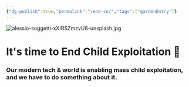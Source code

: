 ```yaml
---
{"dg-publish":true,"permalink":"/end-ce/","tags":["gardenEntry"]}
---
```



![alessio-soggetti-xXIRSZmzvU8-unsplash.jpg](/img/user/alessio-soggetti-xXIRSZmzvU8-unsplash.jpg)
# It's time to End Child Exploitation 🌺
### Our modern tech & world is enabling mass child exploitation, and we have to do something about it.
